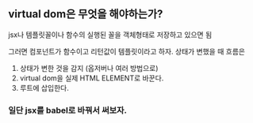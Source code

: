 ## virtual dom은 무엇을 해야하는가?

jsx나 템플릿꼴이나 함수의 실행된 꼴을 객체형태로 저장하고 있으면 됨

그러면 컴포넌트가 함수이고 리턴값이 템플릿이라고 하자.
상태가 변했을 때 흐름은

1. 상태가 변한 것을 감지 (옵저버나 여러 방법으로)
2. virtual dom을 실제 HTML ELEMENT로 바꾼다.
3. 루트에 삽입한다.

### 일단 jsx를 babel로 바꿔서 써보자.
